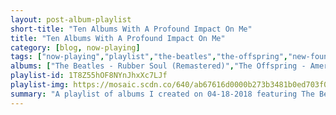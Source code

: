 ```yaml
---
layout: post-album-playlist
short-title: "Ten Albums With A Profound Impact On Me"
title: "Ten Albums With A Profound Impact On Me"
category: [blog, now-playing]
tags: ["now-playing","playlist","the-beatles","the-offspring","new-found-glory","various-artists","various-artists","various-artists"]
albums: ["The Beatles - Rubber Soul (Remastered)","The Offspring - Americana","New Found Glory - Catalyst","Various Artists - The Very Best Of Judy Collins","Various Artists - The Very Best of Peter, Paul and Mary","Various Artists - The Slim Shady LP"]
playlist-id: 1T8Z55hOF8NYnJhxXc7LJf
playlist-img: https://mosaic.scdn.co/640/ab67616d0000b273b3481b0ed703f06c7a639bdaab67616d0000b273cbd2ee7dff77bfb2b5f0af52ab67616d0000b273ed801e58a9ababdea6ac7ce4ab67616d0000b273ee2d07e0940538123f10bbee
summary: "A playlist of albums I created on 04-18-2018 featuring The Beatles, The Offspring, New Found Glory, Various Artists, Various Artists, and Various Artists"
---
```

